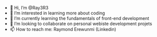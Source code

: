- 👋 Hi, I’m @Ray3R3
- 👀 I’m interested in learning more about coding
- 🌱 I’m currently learning the fundamentals of front-end development
- 💞️ I’m looking to collaborate on personal webiste development projets
- 📫 How to reach me: Raymond Erewunmi (Linkedin)

<!---
Ray3R3/Ray3R3 is a ✨ special ✨ repository because its `README.md` (this file) appears on your GitHub profile.
You can click the Preview link to take a look at your changes.
--->
